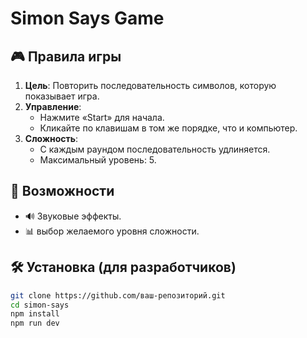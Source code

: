# Simon Says Game  

## 🎮 Правила игры  
1. **Цель**: Повторить последовательность символов, которую показывает игра.  
2. **Управление**:
   - Нажмите «Start» для начала.  
   - Кликайте по клавишам в том же порядке, что и компьютер.  
4. **Сложность**:
   - С каждым раундом последовательность удлиняется.  
   - Максимальный уровень: 5.

## 🚀 Возможности  
- 🔊 Звуковые эффекты.  
- 📊 выбор желаемого уровня сложности. 

## 🛠 Установка (для разработчиков)  
```bash
git clone https://github.com/ваш-репозиторий.git  
cd simon-says  
npm install  
npm run dev  

